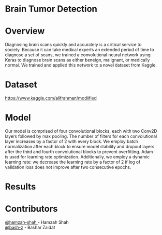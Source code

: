 # Brain Tumor Detection

# Overview
Diagnosing brain scans quickly and accurately is a critical service to society. Because it can take medical experts an extended period of time to diagnose a set of scans, we trained a convolutional neural network using Keras to diagnose brain scans as either beneign, malignant, or medically normal. We trained and applied this network to a novel dataset from Kaggle.

# Dataset
https://www.kaggle.com/alifrahman/modiified

# Model
Our model is comprised of four convolutional blocks, each with two Conv2D layers followed by max pooling. The number of filters for each convolutional layer increases by a factor of 2 with every block. We employ batch normalization after each block to ensure model stability and dropout layers after the third and fourth convolutional blocks to prevent overfitting. Adam is used for learning rate optimization. Additionally, we employ a dynamic learning rate: we decrease the learning rate by a factor of 2 if log of validation loss does not improve after two consecutive epochs.

# Results


# Contributors
[@hamzah-shah ](https://github.com/hamzah-shah)- Hamzah Shah  
[@bash-z](https://github.com/bash-z) - Bashar Zaidat

